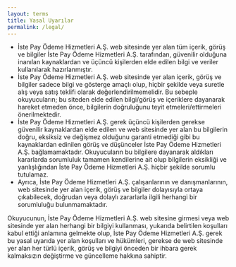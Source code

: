 ```yaml
---
layout: terms
title: Yasal Uyarılar
permalink: /legal/
---
```


- İste Pay Ödeme Hizmetleri A.Ş. web sitesinde yer alan tüm içerik, görüş ve bilgiler İste Pay Ödeme Hizmetleri A.Ş. tarafından, güvenilir olduğuna inanılan kaynaklardan ve üçüncü kişilerden elde edilen bilgi ve veriler kullanılarak hazırlanmıştır.
- İste Pay Ödeme Hizmetleri A.Ş. web sitesinde yer alan içerik, görüş ve bilgiler sadece bilgi ve gösterge amaçlı olup, hiçbir şekilde veya suretle alış veya satış teklifi olarak değerlendirilmemelidir. Bu sebeple okuyucuların; bu siteden elde edilen bilgi/görüş ve içeriklere dayanarak hareket etmeden önce, bilgilerin doğruluğunu teyit etmeleri/ettirmeleri önerilmektedir.
- İste Pay Ödeme Hizmetleri A.Ş. gerek üçüncü kişilerden gerekse güvenilir kaynaklardan elde edilen ve web sitesinde yer alan bu bilgilerin doğru, eksiksiz ve değişmez olduğunu garanti etmediği gibi bu kaynaklardan edinilen görüş ve düşünceler İste Pay Ödeme Hizmetleri A.Ş. bağlamamaktadır. Okuyucuların bu bilgilere dayanarak aldıkları kararlarda sorumluluk tamamen kendilerine ait olup bilgilerin eksikliği ve yanlışlığından İste Pay Ödeme Hizmetleri A.Ş. hiçbir şekilde sorumlu tutulamaz.
- Ayrıca, İste Pay Ödeme Hizmetleri A.Ş.  çalışanlarının ve danışmanlarının, web sitesinde yer alan içerik, görüş ve bilgiler dolayısıyla ortaya çıkabilecek, doğrudan veya dolaylı zararlarla ilgili herhangi bir sorumluluğu bulunmamaktadır.

Okuyucunun, İste Pay Ödeme Hizmetleri A.Ş. web sitesine girmesi veya web sitesinde yer alan herhangi bir bilgiyi kullanması, yukarıda belirtilen koşulları kabul ettiği anlamına gelmekte olup, İste Pay Ödeme Hizmetleri A.Ş. gerek bu yasal uyarıda yer alan koşulları ve hükümleri, gerekse de web sitesinde yer alan her türlü içerik, görüş ve bilgiyi önceden bir ihbara gerek kalmaksızın değiştirme ve güncelleme hakkına sahiptir.


